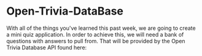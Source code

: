 # Open-Trivia-DataBase
With all of the things you've learned this past week, we are going to create a mini quiz application.  In order to achieve this, we will need a bank of questions with answers to pull from.  That will be provided by the Open Trivia Database API found here:
